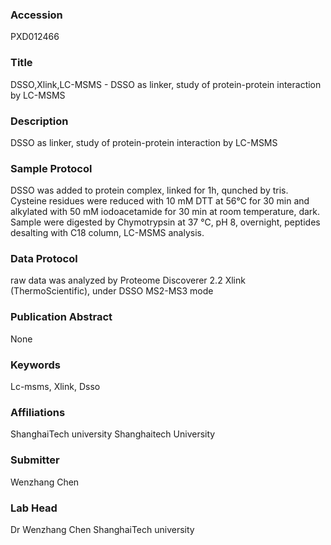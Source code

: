 ### Accession
PXD012466

### Title
DSSO,Xlink,LC-MSMS - DSSO as linker, study of protein-protein interaction by LC-MSMS

### Description
DSSO as linker, study of protein-protein interaction by LC-MSMS

### Sample Protocol
DSSO was added to protein complex, linked for 1h, qunched by tris. Cysteine residues were reduced with 10 mM DTT at 56℃ for 30 min and alkylated with 50 mM iodoacetamide for 30 min at room temperature, dark. Sample were digested by Chymotrypsin at 37 ℃, pH 8, overnight, peptides desalting with C18 column, LC-MSMS analysis.

### Data Protocol
raw data was analyzed by Proteome Discoverer 2.2 Xlink (ThermoScientific), under DSSO MS2-MS3 mode

### Publication Abstract
None

### Keywords
Lc-msms, Xlink, Dsso

### Affiliations
ShanghaiTech university
Shanghaitech University

### Submitter
Wenzhang Chen

### Lab Head
Dr Wenzhang Chen
ShanghaiTech university


